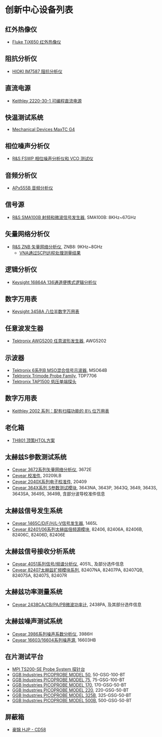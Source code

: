 创新中心设备列表
=====

红外热像仪
---
- [Fluke TiX650 红外热像仪](https://www.fluke.com.cn/product/%E7%BA%A2%E5%A4%96%E7%83%AD%E6%88%90%E5%83%8F/tix650)  

阻抗分析仪
---
- [HIOKI IM7587 阻抗分析仪](https://www.hioki.cn/products/723.html)
<!-- 没会员（申请了审核没过），未下载👆 -->

直流电源
---
- [Keithley 2220-30-1 可编程直流电源](https://www.tek.com.cn/products/keithley/dc-power-supplies/2220-2230-2231-series)

快温测试系统
---
- [Mechanical Devices MaxTC G4](https://mechanical-devices.com/portfolio-posts/maxtc-high-power-temperature-forcing-system/)
<!-- 需要校对👆 -->

相位噪声分析仪
---
- [R&S FSWP 相位噪声分析仪和 VCO 测试仪](https://www.rohde-schwarz.com.cn/products/test-and-measurement/phase-noise-analyzers/rs-fswp-phase-noise-analyzer-and-vco-tester_63493-120512.html)

音频分析仪
---
- [APx555B 音频分析仪](https://www.ap.com/analyzers-accessories/apx555/)

信号源
---
- [R&S SMA100B 射频和微波信号发生器](https://www.rohde-schwarz.com.cn/products/test-and-measurement/analog-signal-generators/rs-sma100b-rf-and-microwave-signal-generator_63493-427776.html), SMA100B: 8KHz~67GHz

矢量网络分析仪
---
- [R&S ZNB 矢量网络分析仪](https://www.rohde-schwarz.com.cn/products/test-and-measurement/network-analyzers/rs-znb-vector-network-analyzer_63493-11648.html), ZNB8: 9KHz~8GHz
  - [VNA通过SCPI远程处理测量结果](https://www.rohde-schwarz.com.cn/faq/vna-scpi-faq_78704-1165571.html)

逻辑分析仪
---
- [Keysight 16864A 136通道便携式逻辑分析仪](https://www.keysight.com.cn/cn/zh/product/16864A/16864a-136-channel-portable-logic-analyzer.html)

数字万用表
---
- [Keysight 3458A 八位半数字万用表](https://www.keysight.com.cn/cn/zh/product/3458A/digital-multimeter-8-5-digit.html)

任意波发生器
---
- [Tektronix AWG5200 任意波形发生器](https://www.tek.com.cn/products/arbitrary-waveform-generators/awg5200), AWG5202

示波器
---
- [Tektronix 6系列B MSO混合信号示波器](https://www.tek.com.cn/products/oscilloscopes/6-series-mso), MSO64B
- [Tektronix Trimode Probe Family](https://www.tek.com/en/datasheet/trimode%28tm%29-probe-family-1), TDP7706
- [Tektronix TAP1500 低压单端探头](https://www.tek.com.cn/product-model/tap1500)

数字万用表
---
- [Keithley 2002 系列：配有扫描功能的 8½ 位万用表](https://www.tek.com.cn/products/keithley/digital-multimeter/2002-series)

老化箱
---
- [TH801 顶策HTOL方案](https://www.top-ictest.com/index.php/services/ra/)
<!-- 没找到说明书👆 -->

太赫兹S参数测试系统
---
- [Ceyear 3672系列矢量网络分析仪](https://ceyear.com/network_analyzer-84?type=ding), 3672E
- [Ceyear 校准件](https://ceyear.com/calibration-kits-34), 20209LB
- [Ceyear 2040X系列电子校准件](https://ceyear.com/network_analyzer-87?type=ding), 20409
- [Ceyear 364X系列 S参数测试模块](https://ceyear.com/network_analyzer-22?type=jishu), 3643NA, 3643P, 3643Q, 3649, 3643S, 3643SA, 3649S, 3649B, 含部分波导校准件信息

太赫兹信号发生系统
---
- [Ceyear 1465C/D/F/H/L-V信号发生器](https://ceyear.com/signal_generator-116?type=file&act=97), 1465L
- [Ceyear 82401/06系列太赫兹倍频源模块](https://ceyear.com/signal_generator-61?type=jishu), 82406, 82406A, 82406B, 82406C, 82406D, 82406E

太赫兹信号接收分析系统
---
- [Ceyear 4051系列信号/频谱分析仪](https://ceyear.com/spectrum_analyzer-25), 4051L, 及部分选件信息
- [Ceyear 82407太赫兹扩频模块系列](https://ceyear.com/spectrum_analyzer-125?type=ding), 82407NA, 82407PA, 82407QB, 82407SA, 82407S, 82407R

太赫兹功率测量系统
---
- [Ceyear 2438CA/CB/PA/PB微波功率计](https://ceyear.com/microwave_power_frequency_meter-120?type=ding), 2438PA, 及其部分选件信息

太赫兹噪声测试系统
---
- [Ceyear 3986系列噪声系数分析仪](https://ceyear.com/noise_figure_analyzer-27?type=dian), 3986H
- [Ceyear 16603/16604系列噪声源](https://ceyear.com/noise_figure_analyzer-28?type=ding), 16603HB

在片测试平台
---
- [MPI TS200-SE Probe System 探针台](https://www.mpi-corporation.com/ast/engineering-probe-systems/mpi-manual-probe-systems/mpi-ts200-se-probe-system/)
- [GGB Industries PICOPROBE MODEL 50](https://ggb.com/home/model-50/), 50-GSG-100-BT
- [GGB Industries PICOPROBE MODEL 75](https://ggb.com/home/model-75/), 75-GSG-100-BT
- [GGB Industries PICOPROBE MODEL 170](https://ggb.com/home/model-170/), 170-GSG-50-BT
- [GGB Industries PICOPROBE MODEL 220](https://ggb.com/home/model-220/), 220-GSG-50-BT
- [GGB Industries PICOPROBE MODEL 325B](https://ggb.com/home/model-325b/), 325-GSG-50-BT
- [GGB Industries PICOPROBE MODEL 500B](https://ggb.com/home/model-500b/), 500-GSG-50-BT


屏蔽箱
---
- [豪锦 HJP - CD58](http://www.haojintech.com/index.php/search/index.html?name=HJP+-+CD)
<!-- 为该系列的网页，没看到这一型号👆 -->

